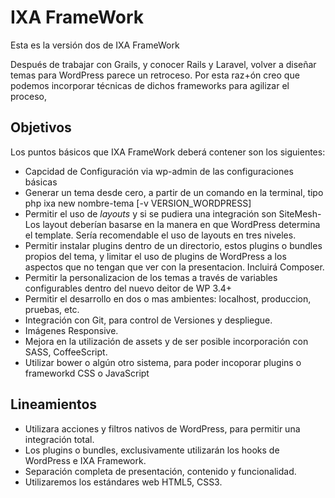 # IXA FrameWork

Esta es la versión dos de IXA FrameWork

Después de trabajar con Grails, y conocer Rails y Laravel, volver a diseñar temas para WordPress parece un retroceso. Por esta raz+ón creo que podemos incorporar técnicas de dichos frameworks para agilizar el proceso,


## Objetivos

Los puntos básicos que IXA FrameWork deberá contener son los siguientes:

- Capcidad de Configuración via wp-admin de las configuraciones básicas
- Generar un tema desde cero, a partir de un comando en la terminal, tipo php ixa new nombre-tema [-v VERSION_WORDPRESS]
- Permitir el uso de _layouts_ y si se pudiera una integración son SiteMesh- Los layout deberían basarse en la manera en que WordPress determina el template. Sería recomendable el uso de layouts en tres niveles.
- Permitir instalar plugins dentro de un directorio, estos plugins o bundles propios del tema, y limitar el uso de plugins de WordPress a los aspectos que no tengan que ver con la presentacion. Incluirá Composer.
- Permitir la personalizacion de los temas a través de variables configurables dentro del nuevo deitor de WP 3.4+
- Permitir el desarrollo en dos o mas ambientes: localhost, produccion, pruebas, etc.
- Integración con Git, para control de Versiones y despliegue.
- Imágenes Responsive.
- Mejora en la utilización de assets y de ser posible incorporación con SASS, CoffeeScript.
- Utilizar bower o algún otro sistema, para poder incoporar plugins o frameworkd CSS o JavaScript

## Lineamientos

- Utilizara acciones y filtros nativos de WordPress, para permitir una integración total.
- Los plugins o bundles, exclusivamente utilizarán los hooks de WordPress e IXA Framework.
- Separación completa de presentación, contenido y funcionalidad.
- Utilizaremos los estándares web HTML5, CSS3.